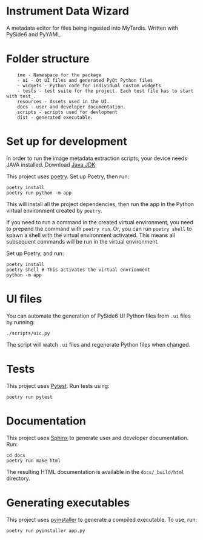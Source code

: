 # Instrument Data Wizard
A metadata editor for files being ingested into MyTardis. Written with PySide6 and PyYAML.

# Folder structure
```
    ime - Namespace for the package
    - ui - Qt UI files and generated PyQt Python files
    - widgets - Python code for individual custom widgets
    - tests - test suite for the project. Each test file has to start with test_.
    resources - Assets used in the UI.
    docs - user and developer documentation.
    scripts - scripts used for devlopment
    dist - generated executable.
```


# Set up for development
In order to run the image metadata extraction scripts, your device needs JAVA installed. Download [Java JDK](https://www.oracle.com/nz/java/technologies/downloads/#jdk20-linux)

This project uses [poetry](https://python-poetry.org/).
Set up Poetry, then run:
```
poetry install
poetry run python -m app
``` 

This will install all the project dependencies, then run the app in the Python virtual environment created by `poetry`. 

If you need to run a command in the created virtual environment, you need to prepend the command with `poetry run`. Or, you can run `poetry shell` to spawn a shell with the virtual environment activated. This means all subsequent commands will be run in the virtual environment.

Set up Poetry, and run:
```
poetry install
poetry shell # This activates the virtual envrionment
python -m app
``` 

# UI files
You can automate the generation of PySide6 UI Python files from `.ui` files by running:
```
./scripts/uic.py
```  
The script will watch `.ui` files and regenerate Python files when changed.

# Tests
This project uses [Pytest](https://www.pytest.org/). Run tests using:
```
poetry run pytest
```

# Documentation
This project uses [Sphinx](https://www.sphinx-doc.org/) to generate user and developer documentation. Run:
```
cd docs
poetry run make html
```

The resulting HTML documentation is available in the `docs/_build/html` directory.

# Generating executables
This project uses [pyinstaller](https://pypi.org/project/pyinstaller/) to generate a compiled executable. To use, run:
```
poetry run pyinstaller app.py
```
